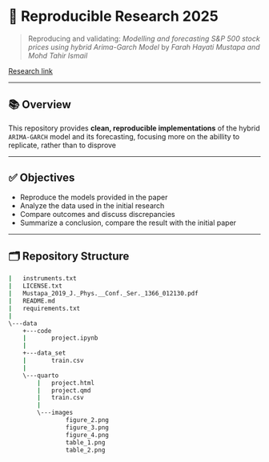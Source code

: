 # 🧪 Reproducible Research 2025

> Reproducing and validating: *Modelling and forecasting S&P 500 stock prices
using hybrid Arima-Garch Model* by *Farah Hayati Mustapa and Mohd Tahir Ismail* 

[Research link](https://iopscience.iop.org/article/10.1088/1742-6596/1366/1/012130/pdf)

---

## 📚 Overview

This repository provides **clean, reproducible implementations** of the hybrid `ARIMA-GARCH` model and its forecasting, focusing more on the abillity to replicate, rather than to disprove

---

## ✅ Objectives

- Reproduce the models provided in the paper
- Analyze the data used in the initial research
- Compare outcomes and discuss discrepancies
- Summarize a conclusion, compare the result with the initial paper

---

## 🗂️ Repository Structure

```bash
|   instruments.txt
|   LICENSE.txt
|   Mustapa_2019_J._Phys.__Conf._Ser._1366_012130.pdf
|   README.md
|   requirements.txt
|
\---data
    +---code
    |       project.ipynb
    |
    +---data_set
    |       train.csv
    |
    \---quarto
        |   project.html
        |   project.qmd
        |   train.csv
        |
        \---images
                figure_2.png
                figure_3.png
                figure_4.png
                table_1.png
                table_2.png
```
